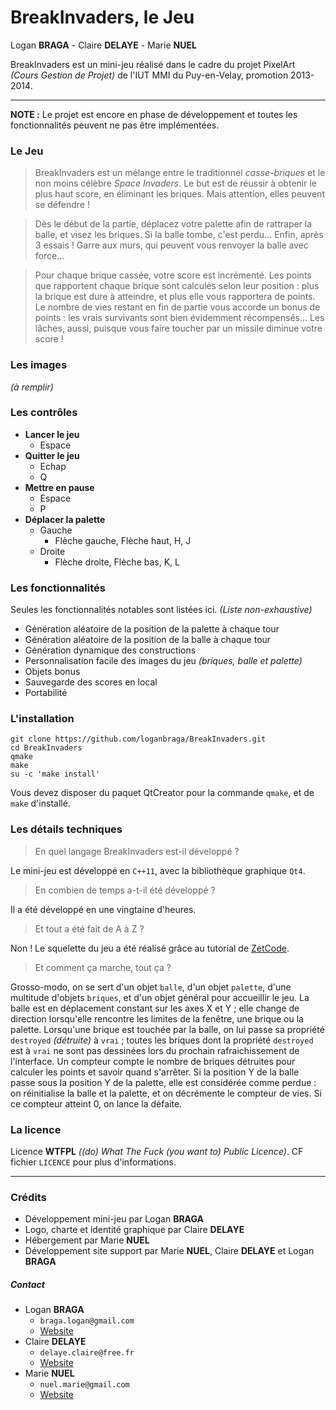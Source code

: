 BreakInvaders, le Jeu
=====================

Logan **BRAGA** - Claire **DELAYE** - Marie **NUEL**

BreakInvaders est un mini-jeu r&eacute;alis&eacute; dans le cadre du projet PixelArt *(Cours Gestion de Projet)* de l'IUT MMI du Puy-en-Velay, promotion 2013-2014.

******
**NOTE :** Le projet est encore en phase de d&eacute;veloppement et toutes les fonctionnalit&eacute;s peuvent ne pas &ecirc;tre impl&eacute;ment&eacute;es.

### Le Jeu
> BreakInvaders est un m&eacute;lange entre le traditionnel *casse-briques* et le non moins c&eacute;l&egrave;bre *Space Invaders*. Le but est de r&eacute;ussir &agrave; obtenir le plus haut score, en &eacute;liminant les briques. Mais attention, elles peuvent se d&eacute;fendre !

> D&egrave;s le d&eacute;but de la partie, d&eacute;placez votre palette afin de rattraper la balle, et visez les briques. Si la balle tombe, c'est perdu... Enfin, apr&egrave;s 3 essais ! Garre aux murs, qui peuvent vous renvoyer la balle avec force...

> Pour chaque brique cass&eacute;e, votre score est incr&eacute;ment&eacute;. Les points que rapportent chaque brique sont calcul&eacute;s selon leur position : plus la brique est dure &agrave; atteindre, et plus elle vous rapportera de points. Le nombre de vies restant en fin de partie vous accorde un bonus de points : les vrais survivants sont bien &eacute;videmment r&eacute;compens&eacute;s... Les l&acirc;ches, aussi, puisque vous faire toucher par un missile diminue votre score !

### Les images
*(&agrave; remplir)*

### Les contr&ocirc;les
+ **Lancer le jeu**
  - Espace
+ **Quitter le jeu**
  - Echap
  - Q
+ **Mettre en pause**
  - Espace
  - P
+ **D&eacute;placer la palette**
  - Gauche
    * Fl&egrave;che gauche, Fl&egrave;che haut, H, J
  - Droite
    * Fl&egrave;che droite, Fl&egrave;che bas, K, L

### Les fonctionnalit&eacute;s
Seules les fonctionnalit&eacute;s notables sont list&eacute;es ici.
*(Liste non-exhaustive)*

+ G&eacute;n&eacute;ration al&eacute;atoire de la position de la palette &agrave; chaque tour
+ G&eacute;n&eacute;ration al&eacute;atoire de la position de la balle &agrave; chaque tour
+ G&eacute;n&eacute;ration dynamique des constructions
+ Personnalisation facile des images du jeu *(briques, balle et palette)*
+ Objets bonus
+ Sauvegarde des scores en local
+ Portabilit&eacute;

### L'installation
``` shell
git clone https://github.com/loganbraga/BreakInvaders.git
cd BreakInvaders
qmake
make
su -c 'make install'
```

Vous devez disposer du paquet QtCreator pour la commande `qmake`, et de `make` d'install&eacute;.

### Les d&eacute;tails techniques
> En quel langage BreakInvaders est-il d&eacute;velopp&eacute; ?

Le mini-jeu est d&eacute;velopp&eacute; en `C++11`, avec la biblioth&egrave;que graphique `Qt4`.

> En combien de temps a-t-il &eacute;t&eacute; d&eacute;velopp&eacute; ?

Il a &eacute;t&eacute; d&eacute;velopp&eacute; en une vingtaine d'heures.

> Et tout a &eacute;t&eacute; fait de A &agrave; Z ?

Non ! Le squelette du jeu a &eacute;t&eacute; r&eacute;alis&eacute; gr&acirc;ce au tutorial de [ZetCode](http://zetcode.com/).

> Et comment &ccedil;a marche, tout &ccedil;a ?

Grosso-modo, on se sert d'un objet `balle`, d'un objet `palette`, d'une multitude d'objets `briques`, et d'un objet g&eacute;n&eacute;ral pour accueillir le jeu.
La balle est en d&eacute;placement constant sur les axes X et Y ; elle change de direction lorsqu'elle rencontre les limites de la fen&ecirc;tre, une brique ou la palette.
Lorsqu'une brique est touch&eacute;e par la balle, on lui passe sa propri&eacute;t&eacute; `destroyed` *(d&eacute;truite)* &agrave; `vrai` ; toutes les briques dont la propri&eacute;t&eacute; `destroyed` est &agrave; `vrai` ne sont pas dessin&eacute;es lors du prochain rafraichissement de l'interface.
Un compteur compte le nombre de briques d&eacute;truites pour calculer les points et savoir quand s'arr&ecirc;ter.
Si la position Y de la balle passe sous la position Y de la palette, elle est consid&eacute;r&eacute;e comme perdue : on r&eacute;initialise la balle et la palette, et on d&eacute;cr&eacute;mente le compteur de vies. Si ce compteur atteint 0, on lance la d&eacute;faite.

### La licence
Licence **WTFPL** *((do) What The Fuck (you want to) Public Licence)*.
CF fichier `LICENCE` pour plus d'informations.

******

### Cr&eacute;dits
+ D&eacute;veloppement mini-jeu par Logan **BRAGA**
+ Logo, charte et identit&eacute; graphique par Claire **DELAYE**
+ H&eacute;bergement par Marie **NUEL**
+ D&eacute;veloppement site support par Marie **NUEL**, Claire **DELAYE** et Logan **BRAGA**

##### Contact
+ Logan **BRAGA**
  - `braga.logan@gmail.com`
  - [Website](http://loganbraga.fr)
+ Claire **DELAYE**
  - `delaye.claire@free.fr`
  - [Website](http://delaye-claire.fr)
+ Marie **NUEL**
  - `nuel.marie@gmail.com`
  - [Website](http://marienuel.com)
